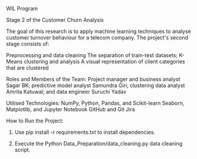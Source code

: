 WIL Program

Stage 2 of the Customer Churn Analysis 

The goal of this research is to apply machine learning techniques to analyse customer turnover behaviour for a telecom company. The project's second stage consists of:

Preprocessing and data cleaning
The separation of train-test datasets; K-Means clustering and analysis
A visual representation of client categories that are clustered

Roles and Members of the Team:
Project manager and business analyst Sagar BK; predictive model analyst Samundra Giri; clustering data analyst Amrita Katuwal; and data engineer Suruchi Yadav

Utilised Technologies:
NumPy, Python, Pandas, and Scikit-learn
Seaborn, Matplotlib, and Jupyter Notebook
GitHub and Git
Jira 

How to Run the Project:
1. Use pip install -r requirements.txt to install dependencies.

2. Execute the Python Data_Preparation/data_cleaning.py data cleaning script.

